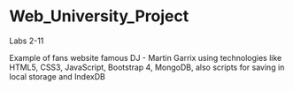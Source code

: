 # Web_University_Project
Labs 2-11

Example of fans website famous DJ - Martin Garrix using technologies like HTML5, CSS3, JavaScript, Bootstrap 4, MongoDB,
also scripts for saving in local storage and IndexDB
